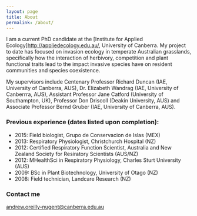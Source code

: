 ```yaml
---
layout: page
title: About
permalink: /about/
---
```


I am a current PhD candidate at the [Institute for Applied Ecology]<http://appliedecology.edu.au/>, University of Canberra. My project to date has focused on invasion ecology in temperate Australian grasslands, specifically how the interaction of herbivory, competition and plant functional traits lead to the impact invasive species have on resident communities and species coexistence.

My supervisors include Centenary Professor Richard Duncan (IAE, University of Canberra, AUS), Dr. Elizabeth Wandrag (IAE, University of Canberrra, AUS), Assistant Professor Jane Catford (University of Southampton, UK), Professor Don Driscoll (Deakin University, AUS) and Associate Professor Bernd Gruber (IAE, University of Canberra, AUS).

### Previous experience (dates listed upon completion):

- 2015: Field biologist, Grupo de Conservacion de Islas (MEX)
- 2013: Respiratory Physiologist, Christchurch Hospital (NZ)
- 2012: Certified Respiratory Function Scientist, Australia and New Zealand Society for Resiratory Scientists (AUS/NZ)
- 2012: MHealthSci in Respiratory Physiology, Charles Sturt University (AUS)
- 2009: BSc in Plant Biotechnology, University of Otago (NZ)
- 2008: Field technician, Landcare Research (NZ)

### Contact me

[andrew.oreilly-nugent@canberra.edu.au](mailto:andrew.oreilly-nugent@canberra.edu.au)
